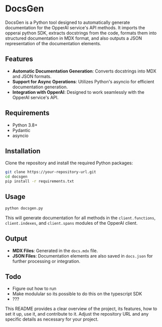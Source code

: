 # DocsGen

DocsGen is a Python tool designed to automatically generate documentation for the OpperAI service's API methods. It imports the opperai python SDK, extracts docstrings from the code, formats them into structured documentation in MDX format, and also outputs a JSON representation of the documentation elements.

## Features

- **Automatic Documentation Generation**: Converts docstrings into MDX and JSON formats.
- **Support for Async Operations**: Utilizes Python's asyncio for efficient documentation generation.
- **Integration with OpperAI**: Designed to work seamlessly with the OpperAI service's API.

## Requirements

- Python 3.8+
- Pydantic
- asyncio

## Installation

Clone the repository and install the required Python packages:

``` bash
git clone https://your-repository-url.git
cd docsgen
pip install -r requirements.txt
```

## Usage

``` bash
python docsgen.py
```

This will generate documentation for all methods in the `client.functions`, `client.indexes`, and `client.spans` modules of the OpperAI client.

## Output

- **MDX Files**: Generated in the `docs.mdx` file.
- **JSON Files**: Documentation elements are also saved in `docs.json` for further processing or integration.

## Todo

- Figure out how to run 
- Make modulular so its possible to do this on the typescript SDK
- ??? 

This README provides a clear overview of the project, its features, how to set it up, use it, and contribute to it. Adjust the repository URL and any specific details as necessary for your project.